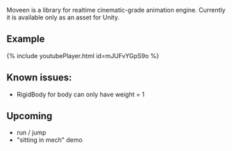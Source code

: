 Moveen is a library for realtime cinematic-grade animation engine. Currently it is available only as an asset for Unity.
## Example

{% include youtubePlayer.html id=mJUFvYGpS9o %}

## Known issues:
* RigidBody for body can only have weight = 1



## Upcoming
* run / jump
* "sitting in mech" demo

